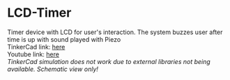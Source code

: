 # LCD-Timer
Timer device with LCD for user's interaction. The system buzzes user after time is up with sound played with Piezo<br>
TinkerCad link: <a href="https://www.tinkercad.com/things/b2efuzNlXh4?sharecode=MP5GaDCrZEs2iRWbUNFZf4AsXsUCZWkfgmfQRra_5OY">here</a><br>
Youtube link: <a href="https://www.youtube.com/watch?v=F7Y3UJ-fWd0">here</a><br>
<em>TinkerCad simulation does not work due to external libraries not being available. Schematic view only!</em>
